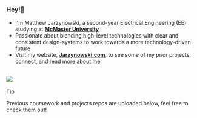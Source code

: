 ### Hey!👋

- I'm Matthew Jarzynowski, a second-year Electrical Engineering (EE) studying at **[McMaster University](https://www.eng.mcmaster.ca/ece/)**
- Passionate about blending high-level technologies with clear and consistent design-systems to work towards a more technology-driven future
- Visit my website, **[Jarzynowski.com](https://www.jarzynowski.com/)**, to see some of my prior projects, connect, and read more about me

![](https://badges.lastfm.workers.dev/last-played?user=mjarzy)
---
> [!TIP]
> Previous coursework and projects repos are uploaded below, feel free to check them out!

